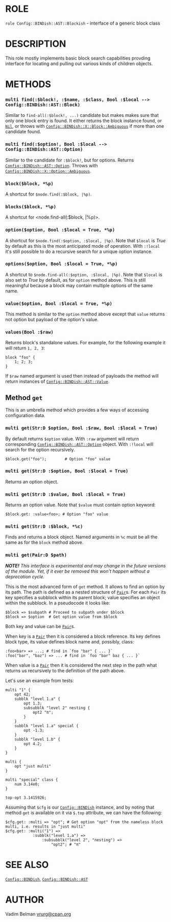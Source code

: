 ROLE
====

`role Config::BINDish::AST::Blockish` - interface of a generic block class

DESCRIPTION
===========

This role mostly implements basic block search capabilities provding interface for locating and pulling out various kinds of children objects.

METHODS
=======

### `multi find(:$block!, :$name, :$class, Bool :$local --> Config::BINDish::AST::Block)`

Similar to `find-all(:$block!, ...)` candidate but makes makes sure that only one block entry is found. It either returns the block instance found, or [`Nil`](https://docs.raku.org/type/Nil), or throws with [`Config::BINDish::X::Block::Ambiguous`](https://github.com/vrurg/raku-Config-BINDish/blob/v0.0.5/docs/md/Config/BINDish/X/Block/Ambiguous.md) if more than one candidate found.

### `multi find(:$option!, Bool :$local --> Config::BINDish::AST::Option)`

Similar to the candidate for `:$block!`, but for options. Returns [`Config::BINDish::AST::Option`](https://github.com/vrurg/raku-Config-BINDish/blob/v0.0.5/docs/md/Config/BINDish/AST/Option.md). Throws with [`Config::BINDish::X::Option::Ambiguous`](https://github.com/vrurg/raku-Config-BINDish/blob/v0.0.5/docs/md/Config/BINDish/X/Option/Ambiguous.md).

### `block($block, *%p)`

A shortcut for `$node.find(:$block, |%p)`.

### `blocks($block, *%p)`

A shortcut for $<$node.find-all(:$block, |%p)>.

### `option($option, Bool :$local = True, *%p)`

A shortcut for `$node.find(:$option, :$local, |%p)`. Note that `$local` is *True* by default as this is the most anticipated mode of operation. With `:!local` it's still possible to do a recursive search for a unique option instance.

### `options($option, Bool :$local = True, *%p)`

A shortcut to `$node.find-all(:$option, :$local, |%p)`. Note that `$local` is also set to *True* by default, as for `option` method above. This is still meaningful because a block may contain multiple options of the same name.

### `value($option, Bool :$local = True, *%p)`

This method is similar to the `option` method above except that `value` returns not option but payload of the option's value.

### `values(Bool :$raw)`

Returns block's standalone values. For example, for the following example it will return `1, 2, 3`:

    block "foo" {
        1; 2; 3;
    }

If `$raw` named argument is used then instead of payloads the method will return instances of [`Config::BINDish::AST::Value`](https://github.com/vrurg/raku-Config-BINDish/blob/v0.0.5/docs/md/Config/BINDish/AST/Value.md).

Method `get`
------------

This is an umbrella method which provides a few ways of accessing configuration data.

### `multi get(Str:D $option, Bool :$raw, Bool :$local = True)`

By default returns `$option` value. With `:raw` argument will return corresponding [`Config::BINDish::AST::Option`](https://github.com/vrurg/raku-Config-BINDish/blob/v0.0.5/docs/md/Config/BINDish/AST/Option.md) object. With `:!local` will search for the option recursively.

    $block.get("foo");        # Option "foo" value

### `multi get(Str:D :$option, Bool :$local = True)`

Returns an option object.

### `multi get(Str:D :$value, Bool :$local = True)`

Returns an option value. Note that `$value` must contain option keyword:

    $block.get: :value<foo>; # Option "foo" value

### `multi get(Str:D :$block, *%c)`

Finds and returns a block object. Named arguments in `%c` must be all the same as for the `block` method above.

### `multi get(Pair:D $path)`

***NOTE!** This interface is experimental and may change in the future versions of the module. Yet, if it ever be removed this won't happen without a deprecation cycle.*

This is the most advanced form of `get` method. It allows to find an option by its path. The path is defined as a nested structure of [`Pair`](https://docs.raku.org/type/Pair)s. For each `Pair` its key specifies a subblock within its parent block; value specifies an object within the subblock. In a pseudocode it looks like:

    $block => $subpath # Proceed to subpath under $block
    $block => $option  # Get option value from $block

Both key and value can be [`Pair`](https://docs.raku.org/type/Pair)s.

When key is a [`Pair`](https://docs.raku.org/type/Pair) then it is considered a block reference. Its key defines block type, its value defines block name and, possibly, class:

    :foo<bar> => ...; # find in `foo "bar" { ... }`
    :foo("bar", "baz") => ... # find in `foo "bar" baz { ... }`

When value is a [`Pair`](https://docs.raku.org/type/Pair) then it is considered the next step in the path what returns us recursively to the definition of the path above.

Let's use an example from tests:

    multi "1" {
        opt 42;
        subblk "level 1.a" {
            opt 1.3;
            subsubblk "level 2" nesting {
                opt2 "π";
            }
        }
        subblk "level 1.a" special {
            opt -1.3;
        }
        subblk "level 1.b" {
            opt 4.2;
        }
    }

    multi {
        opt "just multi"
    }

    multi "special" class {
        num 3.14e0;
    }

    top-opt 3.1415926;

Assuming that `$cfg` is our [`Config::BINDish`](https://github.com/vrurg/raku-Config-BINDish/blob/v0.0.5/docs/md/Config/BINDish.md) instance, and by noting that method `get` is available on it via `$.top` attribute, we can have the following:

    $cfg.get: :multi => "opt"; # Get option "opt" from the nameless block multi, i.e. results in "just multi"
    $cfg.get: :multi("1") =>
                :subblk("level 1.a") =>
                    :subsubblk("level 2", "nesting") =>
                        "opt2"; # "π"

SEE ALSO
========

[`Config::BINDish`](https://github.com/vrurg/raku-Config-BINDish/blob/v0.0.5/docs/md/Config/BINDish.md), [`Config::BINDish::AST`](https://github.com/vrurg/raku-Config-BINDish/blob/v0.0.5/docs/md/Config/BINDish/AST.md)

AUTHOR
======

Vadim Belman <vrurg@cpan.org>


